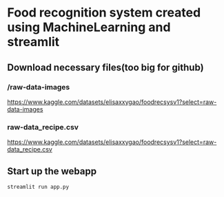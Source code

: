 # Food recognition system created using MachineLearning and streamlit

## Download necessary files(too big for github)

### /raw-data-images
https://www.kaggle.com/datasets/elisaxxygao/foodrecsysv1?select=raw-data-images
### raw-data_recipe.csv
https://www.kaggle.com/datasets/elisaxxygao/foodrecsysv1?select=raw-data_recipe.csv

## Start up the webapp
```
streamlit run app.py
```
